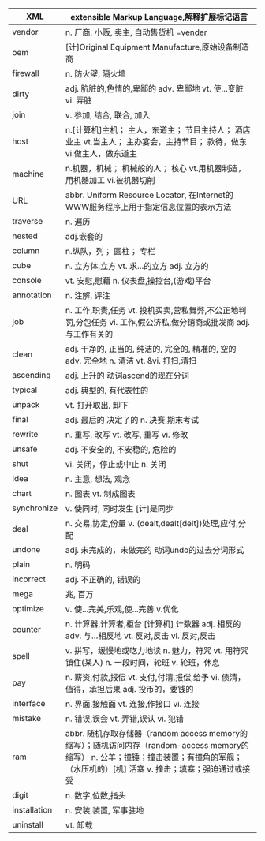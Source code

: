 | XML          | extensible Markup   Language,解释扩展标记语言                |
| ------------ | ------------------------------------------------------------ |
| vendor       | n. 厂商, 小贩,   卖主, 自动售货机 =vender                    |
| oem          | [计]Original Equipment   Manufacture,原始设备制造商          |
| firewall     | n. 防火壁, 隔火墙                                            |
| dirty        | adj. 肮脏的,色情的,卑鄙的 adv. 卑鄙地 vt.   使...变脏 vi. 弄脏 |
| join         | v. 参加, 结合, 联合, 加入                                    |
| host         | n.[计算机]主机； 主人，东道主； 节目主持人； 酒店业主   vt.当主人； 主办宴会，主持节目； 款待，做东 vi.做主人，做东道主 |
| machine      | n.机器，机械； 机械般的人； 核心   vt.用机器制造，用机器加工 vi.被机器切削 |
| URL          | abbr. Uniform Resource Locator,   在Internet的WWW服务程序上用于指定信息位置的表示方法 |
| traverse     | n. 遍历                                                      |
| nested       | adj.嵌套的                                                   |
| column       | n.纵队，列； 圆柱； 专栏                                     |
| cube         | n. 立方体,立方 vt. 求...的立方 adj. 立方的                   |
| console      | vt. 安慰,慰藉 n. 仪表盘,操控台,(游戏)平台                    |
| annotation   | n. 注解, 评注                                                |
| job          | n. 工作,职责,任务 vt.   投机买卖,营私舞弊,不公正地判罚,分包任务 vi. 工作,假公济私,做分销商或批发商 adj. 与工作有关的 |
| clean        | adj. 干净的, 正当的, 纯洁的, 完全的, 精准的, 空的   adv. 完全地 n. 清洁 vt. &vi. 打扫,清扫 |
| ascending    | adj. 上升的 动词ascend的现在分词                             |
| typical      | adj. 典型的, 有代表性的                                      |
| unpack       | vt. 打开取出, 卸下                                           |
| final        | adj. 最后的 决定了的 n.   决赛,期末考试                      |
| rewrite      | n. 重写, 改写 vt. 改写, 重写 vi. 修改                        |
| unsafe       | adj. 不安全的, 不安稳的, 危险的                              |
| shut         | vi. 关闭，停止或中止 n. 关闭                                 |
| idea         | n. 主意, 想法, 观念                                          |
| chart        | n. 图表 vt. 制成图表                                         |
| synchronize  | v. 使同时, 同时发生 [计]是同步                               |
| deal         | n. 交易,协定,份量 v.   (dealt,dealt[delt])处理,应付,分配     |
| undone       | adj. 未完成的，未做完的 动词undo的过去分词形式               |
| plain        | n. 明码                                                      |
| incorrect    | adj. 不正确的, 错误的                                        |
| mega         | 兆, 百万                                                     |
| optimize     | v. 使...完美,乐观,使...完善 v.优化                           |
| counter      | n. 计算器,计算者,柜台 [计算机] 计数器 adj. 相反的   adv. 与…相反地 vt. 反对,反击 vi. 反对,反击 |
| spell        | v. 拼写，缓慢地或吃力地读 n. 魅力，符咒 vt.   用符咒镇住(某人) n. 一段时间，轮班 v. 轮班，休息 |
| pay          | n. 薪资,付款,报偿 vt. 支付,付清,报偿,给予 vi.   债清，值得，承担后果 adj. 投币的，要钱的 |
| interface    | n. 界面,接触面 vt. 连接,作接口 vi. 连接                      |
| mistake      | n. 错误,误会 vt. 弄错,误认 vi. 犯错                          |
| ram          | abbr. 随机存取存储器（random access   memory的缩写）；随机访问内存（random-access memory的缩写） n. 公羊；撞锤；撞击装置；有撞角的军舰；（水压机的）[机] 活塞   v. 撞击；填塞；强迫通过或接受 |
| digit        | n. 数字,位数,指头                                            |
| installation | n. 安装,装置, 军事驻地                                       |
| uninstall    | vt. 卸载                                                     |